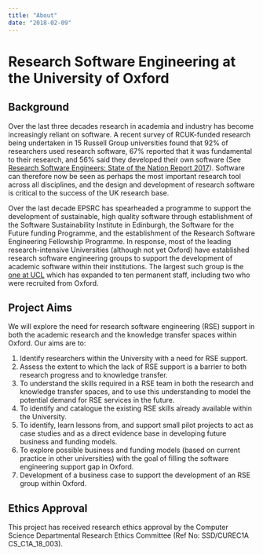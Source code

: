 ```yaml
---
title: "About"
date: "2018-02-09"
---
```


# Research Software Engineering at the University of Oxford

## Background

Over the last three decades research in academia and industry has become
increasingly reliant on software. A recent survey of RCUK-funded research being
undertaken in 15 Russell Group universities found that 92% of researchers used
research software, 67% reported that it was fundamental to their research, and
56% said they developed their own software (See [Research Software Engineers:
State of the Nation Report
2017](https://zenodo.org/record/495360#.WgLtWmh-o2w)). Software can therefore
now be seen as perhaps the most important research tool across all disciplines,
and the design and development of research software is critical to the success
of the UK research base.

Over the last decade EPSRC has spearheaded a programme to support the
development of sustainable, high quality software through establishment of the
Software Sustainability Institute in Edinburgh, the Software for the Future
funding Programme, and the establishment of the Research Software Engineering
Fellowship Programme. In response, most of the leading research-intensive
Universities (although not yet Oxford) have established research software
engineering groups to support the development of academic software within their
institutions. The largest such group is the [one at
UCL](http://www.ucl.ac.uk/research-it-services/research-software-development)
which has expanded to ten permanent staff, including two who were recruited
from Oxford.


## Project Aims

We will explore the need for research software engineering (RSE) support in
both the academic research and the knowledge transfer spaces within Oxford. Our
aims are to:

1. Identify researchers within the University with a need for RSE support.
1. Assess the extent to which the lack of RSE support is a barrier to both
   research progress and to knowledge transfer.
1. To understand the skills required in a RSE team in both the research and
   knowledge transfer spaces, and to use this understanding to model the
   potential demand for RSE services in the future.
1. To identify and catalogue the existing RSE skills already available within
   the University.
1. To identify, learn lessons from, and support small pilot projects to act as
   case studies and as a direct evidence base in developing future business and
   funding models.
1. To explore possible business and funding models (based on current practice in other universities) with the goal of filling the software engineering support gap in Oxford.
1. Development of a business case to support the development of an RSE group
   within Oxford.


## Ethics Approval

This project has received research ethics approval by the Computer Science
Departmental Research Ethics Committee (Ref No: SSD/CUREC1A CS_C1A_18_003).
